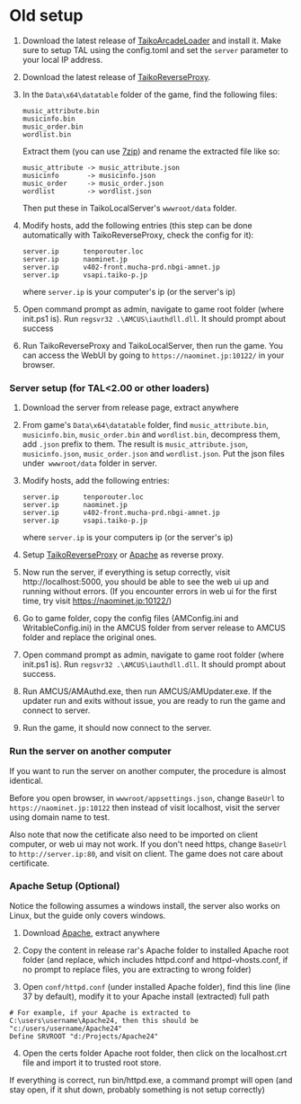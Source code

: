 # Old setup

1. Download the latest release of [TaikoArcadeLoader](https://github.com/BroGamer4256/TaikoArcadeLoader) and install it. Make sure to setup TAL using the config.toml and set the `server` parameter to your local IP address. 
2. Download the latest release of [TaikoReverseProxy](https://github.com/shiibe/TaikoReverseProxy).
3. In the `Data\x64\datatable` folder of the game, find the following files:

    ```
    music_attribute.bin
    musicinfo.bin
    music_order.bin
    wordlist.bin
    ```

    Extract them (you can use [7zip](https://www.7-zip.org)) and rename the extracted file like so:

    ```
    music_attribute -> music_attribute.json
    musicinfo       -> musicinfo.json
    music_order     -> music_order.json
    wordlist        -> wordlist.json
    ```

    Then put these in TaikoLocalServer's `wwwroot/data` folder.

4. Modify hosts, add the following entries (this step can be done automatically with TaikoReverseProxy, check the config for it):

   ```
   server.ip      tenporouter.loc
   server.ip      naominet.jp
   server.ip      v402-front.mucha-prd.nbgi-amnet.jp
   server.ip      vsapi.taiko-p.jp
   ```

   where `server.ip` is your computer's ip (or the server's ip)

5. Open command prompt as admin, navigate to game root folder (where init.ps1 is). Run `regsvr32 .\AMCUS\iauthdll.dll`. It should prompt about success

6. Run TaikoReverseProxy and TaikoLocalServer, then run the game. You can access the WebUI by going to `https://naominet.jp:10122/` in your browser.


### Server setup (for TAL<2.00 or other loaders)

1. Download the server from release page, extract anywhere

2. From game's `Data\x64\datatable` folder, find `music_attribute.bin`, `musicinfo.bin`, `music_order.bin` and `wordlist.bin`, decompress them, add `.json` prefix to them.
   The result is `music_attribute.json`, `musicinfo.json`, `music_order.json` and `wordlist.json`. Put the json files under` wwwroot/data` folder in server.

3. Modify hosts, add the following entries:

   ```
   server.ip      tenporouter.loc
   server.ip      naominet.jp
   server.ip      v402-front.mucha-prd.nbgi-amnet.jp
   server.ip      vsapi.taiko-p.jp
   ```

   where `server.ip` is your computers ip (or the server's ip)

4. Setup [TaikoReverseProxy](https://github.com/shiibe/TaikoReverseProxy) or [Apache](#apache-setup-optional) as reverse proxy.

5. Now run the server, if everything is setup correctly, visit http://localhost:5000, you should be able to see the web ui up and running without errors. (If you encounter errors in web ui for the first time, try visit https://naominet.jp:10122/)

6. Go to game folder, copy the config files (AMConfig.ini and WritableConfig.ini) in the AMCUS folder from server release to AMCUS folder and replace the original ones.

7. Open command prompt as admin, navigate to game root folder (where init.ps1 is). Run `regsvr32 .\AMCUS\iauthdll.dll`. It should prompt about success.

8. Run AMCUS/AMAuthd.exe, then run AMCUS/AMUpdater.exe. If the updater run and exits without issue, you are ready to run the game and connect to server.

9. Run the game, it should now connect to the server.

### Run the server on another computer

If you want to run the server on another computer, the procedure is almost identical. 

Before you open browser, in `wwwroot/appsettings.json`, change `BaseUrl` to `https://naominet.jp:10122` then instead of visit localhost, visit the server using domain name to test.

Also note that now the cetificate also need to be imported on client computer, or web ui may not work. If you don't need https, change `BaseUrl` to `http://server.ip:80`, and visit on client. The game does not care about certificate.

### Apache Setup (Optional)
Notice the following assumes a windows install, the server also works on Linux, but the guide only covers windows.

1. Download [Apache](https://www.apachelounge.com/download/), extract anywhere

2. Copy the content in release rar's Apache folder to installed Apache root folder (and replace, which includes httpd.conf and httpd-vhosts.conf, if no prompt to replace files, you are extracting to wrong folder)

3. Open `conf/httpd.conf` (under installed Apache folder), find this line (line 37 by default), modify it to your Apache install (extracted) full path

```htaccess
# For example, if your Apache is extracted to C:\users\username\Apache24, then this should be "c:/users/username/Apache24"
Define SRVROOT "d:/Projects/Apache24"
```

4. Open the certs folder Apache root folder, then click on the localhost.crt file and import it to trusted root store.

If everything is correct, run bin/httpd.exe, a command prompt will open (and stay open, if it shut down, probably something is not setup correctly)
